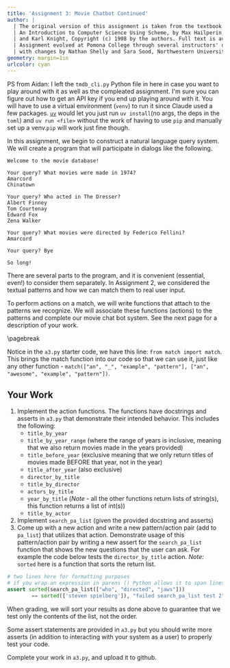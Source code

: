 ```yaml
---
title: 'Assignment 3: Movie Chatbot Continued'
author: |
  | The original version of this assignment is taken from the textbook Concrete Abstractions:
  | An Introduction to Computer Science Using Scheme, by Max Hailperin, Barbara Kaiser,
  | and Karl Knight, Copyright (c) 1998 by the authors. Full text is available for free [here](http://www.gustavus.edu/+max/concrete-abstractions.html).
  | Assignment evolved at Pomona College through several instructors' offerings,
  | with changes by Nathan Shelly and Sara Sood, Northwestern University.
geometry: margin=1in
urlcolor: cyan
---
```


PS from Aidan: I left the `tmdb_cli.py` Python file in here in case you want to play around with it as well as the compleated assignment. I'm sure you can figure out how to get an API key if you end up playing around with it. You will have to use a virtual environment (`venv`) to run it since Claude used a few packages. [`uv`](https://docs.astral.sh/uv/getting-started/installation/) would let you just run `uv install`(no args, the deps in the `toml`) and `uv run <file>` without the work of having to use `pip` and manually set up a venv.`pip` will work just fine though.

In this assignment, we begin to construct a natural language query system. We will create a program that will participate in dialogs like the following.

```text
Welcome to the movie database!

Your query? What movies were made in 1974?
Amarcord
Chinatown

Your query? Who acted in The Dresser?
Albert Finney
Tom Courtenay
Edward Fox
Zena Walker

Your query? What movies were directed by Federico Fellini?
Amarcord

Your query? Bye

So long!
```

There are several parts to the program, and it is convenient (essential, even!) to consider them separately. In Assignment 2, we considered the textual patterns and how we can match them to real user input.

To perform actions on a match, we will write functions that attach to the patterns we recognize. We will associate these functions (actions) to the patterns and complete our movie chat bot system. See the next page for a description of your work.

\pagebreak

Notice in the `a3.py` starter code, we have this line: `from match import match`. This brings the match function into our code so that we can use it, just like any other function - `match(["an", "_", "example", "pattern"], ["an", "awesome", "example", "pattern"])`.

## Your Work

1. Implement the action functions. The functions have docstrings and asserts in `a3.py` that demonstrate their intended behavior. This includes the following:
   - `title_by_year`
   - `title_by_year_range` (where the range of years is inclusive, meaning that we also return movies made in the years provided)
   - `title_before_year` (exclusive meaning that we only return titles of movies made BEFORE that year, not in the year)
   - `title_after_year` (also exclusive)
   - `director_by_title`
   - `title_by_director`
   - `actors_by_title`
   - `year_by_title` (_Note_ - all the other functions return lists of string(s), this function returns a list of int(s))
   - `title_by_actor`
2. Implement `search_pa_list` (given the provided docstring and asserts)
3. Come up with a new action and write a new pattern/action pair (add to `pa_list`) that utilizes that action. Demonstrate usage of this pattern/action pair by writing a new assert for the `search_pa_list` function that shows the new questions that the user can ask. For example the code below tests the `director_by_title` action. _Note:_ `sorted` here is a function that sorts the return list.

```python
# two lines here for formatting purposes
# if you wrap an expression in parens () Python allows it to span lines
assert sorted(search_pa_list(["who", "directed", "jaws"]))
        == sorted(['steven spielberg']), "failed search_pa_list test 2"
```

When grading, we will sort your results as done above to guarantee that we test only the contents of the list, not the order.

Some assert statements are provided in `a3.py` but you should write more asserts (in addition to interacting with your system as a user) to properly test your code.

Complete your work in `a3.py`, and upload it to github. 


